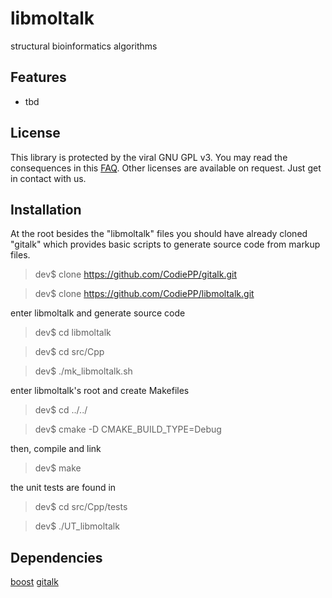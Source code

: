 # libmoltalk

structural bioinformatics algorithms

## Features

* tbd


## License

This library is protected by the viral GNU GPL v3.
You may read the consequences in this [FAQ](https://www.gnu.org/licenses/gpl-faq.html).
Other licenses are available on request. Just get in contact with us.

## Installation

At the root besides the "libmoltalk" files you should have already cloned "gitalk" which provides basic scripts to generate source code from markup files.

>dev$ clone https://github.com/CodiePP/gitalk.git

>dev$ clone https://github.com/CodiePP/libmoltalk.git

enter libmoltalk and generate source code

>dev$ cd libmoltalk

>dev$ cd src/Cpp

>dev$ ./mk_libmoltalk.sh

enter libmoltalk's root and create Makefiles

>dev$ cd ../../

>dev$ cmake -D CMAKE_BUILD_TYPE=Debug

then, compile and link
>dev$ make

the unit tests are found in 
>dev$ cd src/Cpp/tests

>dev$ ./UT_libmoltalk

## Dependencies

[boost](www.boost.org)
[gitalk](https://github.com/CodiePP/gitalk)

